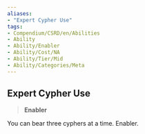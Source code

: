 ```yaml
---
aliases:
- "Expert Cypher Use"
tags:
- Compendium/CSRD/en/Abilities
- Ability
- Ability/Enabler
- Ability/Cost/NA
- Ability/Tier/Mid
- Ability/Categories/Meta
---
```


  
## Expert Cypher Use  
>**Enabler**
  
You can bear three cyphers at a time. Enabler.